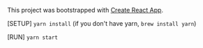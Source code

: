 This project was bootstrapped with [Create React App](https://github.com/facebookincubator/create-react-app).

[SETUP]
`yarn install`
(if you don't have yarn, `brew install yarn`)

[RUN]
`yarn start`
